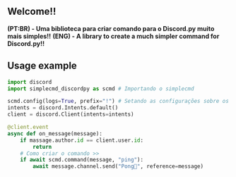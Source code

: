 ## **Welcome!!**

**(PT:BR) - Uma biblioteca para criar comando para o Discord.py muito mais simples!!**
**(ENG) - A library to create a much simpler command for Discord.py!!**

## Usage example
```python
import discord
import simplecmd_discordpy as scmd # Importando o simplecmd

scmd.config(logs=True, prefix="!") # Setando as configurações sobre os comandos
intents = discord.Intents.default()
client = discord.Client(intents=intents)

@client.event
async def on_message(message):
    if massage.author.id == client.user.id:
        return
    # Como criar o comando >>
    if await scmd.command(message, "ping"):
        await message.channel.send("Pong🏓", reference=message)
        
```

